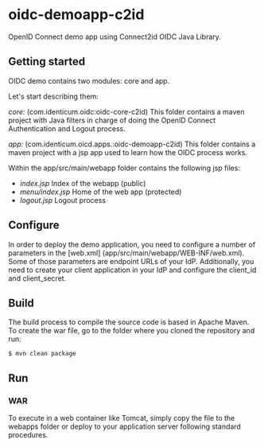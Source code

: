 
# oidc-demoapp-c2id
OpenID Connect demo app using Connect2id OIDC Java Library.

## Getting started
OIDC demo contains two modules: core and app.

Let's start describing them:

*core:* (com.identicum.oidc:oidc-core-c2id)
This folder contains a maven project with Java filters in charge of doing the OpenID Connect Authentication and Logout process.

*app:* (com.identicum.oicd.apps.:oidc-demoapp-c2id)
This folder contains a maven project with a jsp app used to learn how the OIDC process works.

Within the app/src/main/webapp folder contains the following jsp files:

- *index.jsp* Index of the webapp (public)
- *menu/index.jsp* Home of the web app (protected)
- *logout.jsp*  Logout process


## Configure
In order to deploy the demo application, you need to configure a number of parameters in the [web.xml] (app/src/main/webapp/WEB-INF/web.xml). Some of those parameters are endpoint URLs of your IdP. Additionally, you need to create your client application in your IdP and configure the client_id and client_secret.

## Build
The build process to compile the source code is based in Apache Maven. To create the war file, go to the folder where you cloned the repository and run:

	$ mvn clean package

## Run
### WAR
To execute in a web container like Tomcat, simply copy the file to the webapps folder or deploy to your application server following standard procedures.

